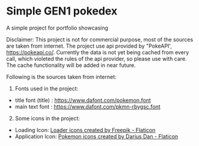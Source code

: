 # Simple GEN1 pokedex
A simple project for portfolio showcasing

Disclaimer:
This project is not for commercial purpose, most of the sources are taken from internet.
The project use api provided by "PokeAPI', https://pokeapi.co/. Currently the data is not yet being cached from every call, which violeted the rules of the api provider, so please use with care. The cache functionality will be added in near future.


Following is the sources taken from internet:
1. Fonts used in the project:
- title font (title) :
https://www.dafont.com/pokemon.font
- main text font :
https://www.dafont.com/pkmn-rbygsc.font

2. Some icons in the project:
- Loading Icon:
<a href="https://www.flaticon.com/free-icons/loader" title="loader icons">Loader icons created by Freepik - Flaticon</a>
- Application Icon:
<a href="https://www.flaticon.com/free-icons/pokemon" title="pokemon icons">Pokemon icons created by Darius Dan - Flaticon</a>

